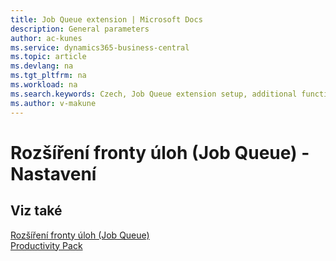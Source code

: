 ```yaml
---
title: Job Queue extension | Microsoft Docs
description: General parameters
author: ac-kunes
ms.service: dynamics365-business-central
ms.topic: article
ms.devlang: na
ms.tgt_pltfrm: na
ms.workload: na
ms.search.keywords: Czech, Job Queue extension setup, additional functions
ms.author: v-makune
---
```

# Rozšíření fronty  úloh (Job Queue) - Nastavení

## Viz také

[Rozšíření fronty  úloh (Job Queue)](ac-job-queue-extension.md)  
[Productivity Pack](ac-productivity-pack.md)
